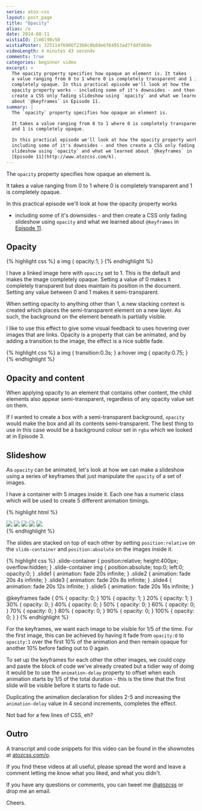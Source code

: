 ```yaml
---
series: atoz-css
layout: post_page
title: "Opacity"
alias: /o
date: 2014-08-11
wistiaId: 1lm6l98v58
wistiaPoster: 325114f6966f23b0c8b0de6f64953ad7fddfd69e
videoLength: 4 minutes 43 seconds
comments: true
categories: beginner video
excerpt: >
  The opacity property specifies how opaque an element is. It takes
  a value ranging from 0 to 1 where 0 is completely transparent and 1 is
  completely opaque. In this practical episode we'll look at how the
  opacity property works - including some of it's downsides - and then
  create a CSS only fading slideshow using `opacity` and what we learned
  about `@keyframes` in Episode 11.
summary: |
  The `opacity` property specifies how opaque an element is.

  It takes a value ranging from 0 to 1 where 0 is completely transparent
  and 1 is completely opaque.

  In this practical episode we'll look at how the opacity property works,
  including some of it's downsides - and then create a CSS only fading
  slideshow using `opacity` and what we learned about `@keyframes` in
  [Episode 11](http://www.atozcss.com/k).
---
```


The `opacity` property specifies how opaque an element is.

It takes a value ranging from 0 to 1 where 0 is completely transparent
and 1 is completely opaque.

In this practical episode we'll look at how the opacity property works
- including some of it's downsides - and then create a CSS only fading
slideshow using `opacity` and what we learned about `@keyframes` in
[Episode 11](http://www.atozcss.com/k).

## Opacity

{% highlight css %}
a img {
	opacity:1;
}
{% endhighlight %}

I have a linked image here with `opacity` set to 1. This is the default
and makes the image completely opaque. Setting a value of 0 makes it
completely transparent but does maintain its position in the document.
Setting any value between 0 and 1 makes it semi-transparent.

When setting opacity to anything other than 1, a new stacking context is
created which places the semi-transparent element on a new layer. As
such, the background on the element beneath is partially visible.

I like to use this effect to give some visual feedback to uses hovering
over images that are links. Opacity is a property that can be animated,
and by adding a transition to the image, the effect is a nice subtle fade.

{% highlight css %}
a img { transition:0.3s; }
a:hover img { opacity:0.75; }
{% endhighlight %}

## Opacity and content

When applying opacity to an element that contains other content, the
child elements also appear semi-transparent, regardless of any opacity
value set on them.

If I wanted to create a box with a semi-transparent background,
`opacity` would make the box and all its contents semi-transparent. The
best thing to use in this case would be a background colour set in
`rgba` which we looked at in Episode 3.

## Slideshow

As `opacity` can be animated, let's look at how we can make a slideshow
using a series of keyframes that just manipulate the `opacity` of a set
of images.

I have a container with 5 images inside it. Each one has a numeric class
which will be used to create 5 different animation timings.

{% highlight html %}
<div class="slide-container">
	<img class="slide1" src="http://www.placekitten.com/800/400">
	<img class="slide2" src="http://www.placekitten.com/800/500">
	<img class="slide3" src="http://www.placekitten.com/700/600">
	<img class="slide4" src="http://www.placekitten.com/800/400">
	<img class="slide5" src="http://www.placekitten.com/800/500">
</div>
{% endhighlight %}

The slides are stacked on top of each other by setting
`position:relative` on the `slide-container` and `position:absolute` on
the images inside it.

{% highlight css %}
.slide-container {
	position:relative;
	height:400px;
	overflow:hidden;
}
.slide-container img { position:absolute; top:0; left:0; opacity:0; }
.slide1 { animation: fade 20s infinite;     }
.slide2 { animation: fade 20s 4s infinite;  }
.slide3 { animation: fade 20s 8s infinite;  }
.slide4 { animation: fade 20s 12s infinite; }
.slide5 { animation: fade 20s 16s infinite; } 

@keyframes fade {
	0%   { opacity: 0; }
	10%  { opacity: 1; }
	20%  { opacity: 1; }
	30%  { opacity: 0; }
	40%  { opacity: 0; }
	50%  { opacity: 0; } 
	60%  { opacity: 0; }
	70%  { opacity: 0; }
	80%  { opacity: 0; }
	90%  { opacity: 0; }
	100% { opacity: 0; }
}
{% endhighlight %}

For the keyframes, we want each image to be visible for 1/5 of the
time. For the first image, this can be achieved by having it fade from
`opacity:0` to `opacity:1` over the first 10% of the animation and then
remain opaque for another 10% before fading out to 0 again.

To set up the keyframes for each other the other images, we could copy
and paste the block of code we've already created but a tidier way of
doing it would be to use the `animation-delay` property to offset when
each animation starts by 1/5 of the total duration - this is the time
that the first slide will be visible before it starts to fade out.

Duplicating the animation declaration for slides 2-5 and increasing the
`animation-delay` value in 4 second increments, completes the effect.

Not bad for a few lines of CSS, eh?

## Outro

A transcript and code snippets for this video can be found in the
shownotes at [atozcss.com/o](http://www.atozcss.com/o).

If you find these videos at all useful, please spread the word and leave
a comment letting me know what you liked, and what you didn't.

If you have any questions or comments, you can tweet me
[@atozcss](http://www.twitter.com/atozcss) or
drop me an email.

Cheers.


